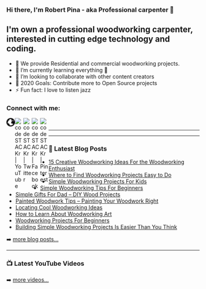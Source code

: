 <!--
**woodworking-rob/woodworking-rob** is a ✨ _special_ ✨ repository because its `README.md` (this file) appears on your GitHub profile.

Here are some ideas to get you started:

- 🔭 We provide Residential and commercial woodworking projects.
- 🌱 I’m currently learning everything.
- 👯 I’m looking to collaborate with other content creators.
- 🤔 I’m looking for help with ...
- 💬 Ask me about ...
- 📫 How to reach me: ...
- 😄 Pronouns: ...
- ⚡ Fun fact: ...
-->



### Hi there, I'm Robert Pina - aka Professional carpenter 👋
## I'm own a professional woodworking carpenter, interested in cutting edge technology and coding.

- 🔭 We provide Residential and commercial woodworking projects.
- 🌱 I’m currently learning everything 🤣
- 👯 I’m looking to collaborate with other content creators
- 💬 2020 Goals: Contribute more to Open Source projects
- ⚡ Fun fact: I love to listen jazz


### Connect with me:

[<img align="left" alt="codeSTACKr.com" width="22px" src="https://raw.githubusercontent.com/iconic/open-iconic/master/svg/globe.svg" />][website]
[<img align="left" alt="codeSTACKr | YouTube" width="22px" src="https://cdn.jsdelivr.net/npm/simple-icons@v3/icons/youtube.svg" />][youtube]
[<img align="left" alt="codeSTACKr | Twitter" width="22px" src="https://cdn.jsdelivr.net/npm/simple-icons@v3/icons/twitter.svg" />][twitter]
[<img align="left" alt="codeSTACKr | Facebook" width="22px" src="https://cdn.jsdelivr.net/npm/simple-icons@v3/icons/facebook.svg" />][facebook]
[<img align="left" alt="codeSTACKr | Pinterest" width="22px" src="https://cdn.jsdelivr.net/npm/simple-icons@v3/icons/pinterest.svg" />][pinterest]

<br />

---

---

### 📕 Latest Blog Posts

<!-- BLOG-POST-LIST:START -->
- [15 Creative Woodworking Ideas For the Woodworking Enthusiast](https://www.woodworkcenter.com/15-creative-woodworking-ideas-for-the-woodworking-enthusiast/)
- [Where to Find Woodworking Projects Easy to Do](https://www.woodworkcenter.com/where-to-find-woodworking-projects-easy-to-do/)
- [Simple Woodworking Projects For Kids](https://www.woodworkcenter.com/simple-woodworking-projects-for-kids/)
- [Simple Woodworking Tips For Beginners](https://www.woodworkcenter.com/simple-woodworking-tips-for-beginners/)
- [Simple Gifts For Dad – DIY Wood Projects](https://www.woodworkcenter.com/simple-gifts-for-dad-diy-wood-projects/)
- [Painted Woodwork Tips – Painting Your Woodwork Right](https://www.woodworkcenter.com/painted-woodwork-tips-painting-your-woodwork-right/)
- [Locating Cool Woodworking Ideas](https://www.woodworkcenter.com/locating-cool-woodworking-ideas/)
- [How to Learn About Woodworking Art](https://www.woodworkcenter.com/how-to-learn-about-woodworking-art/)
- [Woodworking Projects For Beginners](https://www.woodworkcenter.com/woodworking-projects-for-beginners/)
- [Building Simple Woodworking Projects Is Easier Than You Think](https://www.woodworkcenter.com/building-simple-woodworking-projects-is-easier-than-you-think/)
<!-- BLOG-POST-LIST:END -->

➡️ [more blog posts...](https://www.woodworkcenter.com)

---

### 📺 Latest YouTube Videos
➡️ [more videos...](https://www.youtube.com/channel/UC_ZbjWiZQVpodGs4IdTFr4Q)


[website]: https://www.woodworkcenter.com
[twitter]: https://twitter.com/Woodworking_Rob
[youtube]: https://www.youtube.com/channel/UC_ZbjWiZQVpodGs4IdTFr4Q
[facebook]: https://www.facebook.com/Woodworking-100258031964332
[pinterest]: https://www.pinterest.com/Woodworking_Rob
